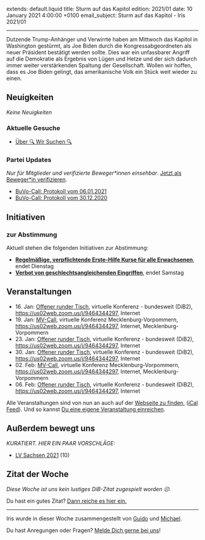
extends: default.liquid
title: Sturm auf das Kapitol
edition: 2021/01
date: 10 January 2021 4:00:00 +0100
email_subject: Sturm auf das Kapitol - Iris 2021/01

---
Dutzende Trump-Anhänger und Verwirrte haben am Mittwoch das Kapitol in Washington gestürmt, als Joe Biden durch die Kongressabgeordneten als neuer Präsident bestätigt werden sollte.
Dies war ein unfassbarer Angriff auf die Demokratie als Ergebnis von Lügen und Hetze und der sich dadurch immer weiter verstärkenden Spaltung der Gesellschaft.
Wollen wir hoffen, dass es Joe Biden gelingt, das amerikanische Volk ein Stück weit wieder zu einen.

## Neuigkeiten

_Keine Neuigkeiten_

### Aktuelle Gesuche

 - [Über 🔍 Wir Suchen 🔍](https://marktplatz.dib.de/t/ueber-wir-suchen/8837)

### Partei Updates

_Nur für Mitglieder und verifizierte Beweger\*innen einsehbar_. [Jetzt als Beweger\*in verifizieren](https://dib.de/bewegerin-werden/).

 - [BuVo-Call: Protokoll vom 06.01.2021](https://marktplatz.dib.de/t/buvo-call-protokoll-vom-06-01-2021/37049)
 - [BuVo-Call: Protokoll vom 30.12.2020](https://marktplatz.dib.de/t/buvo-call-protokoll-vom-30-12-2020/37019)

## Initiativen

### zur Abstimmung
Aktuell stehen die folgenden Initiativen zur Abstimmung:

 - **[Regelmäßige, verpflichtende Erste-Hilfe Kurse für alle Erwachsenen](https://abstimmen.dib.de/initiative/302-regelmaige-verpflichtende-erste-hilfe-kurse-fur-alle-erwachsenen)**, endet Dienstag
 - **[Verbot von geschlechtsangleichenden Eingriffen](https://abstimmen.dib.de/initiative/306-verbot-von-geschlechtsangleichenden-eingriffen)**, endet Samstag

## Veranstaltungen

 - 16.&nbsp;Jan: [Offener runder Tisch](https://dib.de/veranstaltungen/offener-runder-tisch-2021-01-16/), virtuelle Konferenz - bundesweit (DiB2), https://us02web.zoom.us/j/9464344297, Internet
 - 19.&nbsp;Jan: [MV-Call](https://dib.de/veranstaltungen/mv-call-2/), virtuelle Konferenz Mecklenburg-Vorpommern, https://us02web.zoom.us/j/9464344297, Internet, Mecklenburg-Vorpommern
 - 23.&nbsp;Jan: [Offener runder Tisch](https://dib.de/veranstaltungen/offener-runder-tisch-2021-01-23/), virtuelle Konferenz - bundesweit (DiB2), https://us02web.zoom.us/j/9464344297, Internet
 - 30.&nbsp;Jan: [Offener runder Tisch](https://dib.de/veranstaltungen/offener-runder-tisch-2021-01-30/), virtuelle Konferenz - bundesweit (DiB2), https://us02web.zoom.us/j/9464344297, Internet
 - 02.&nbsp;Feb: [MV-Call](https://dib.de/veranstaltungen/mv-call-2/), virtuelle Konferenz Mecklenburg-Vorpommern, https://us02web.zoom.us/j/9464344297, Internet, Mecklenburg-Vorpommern
 - 06.&nbsp;Feb: [Offener runder Tisch](https://dib.de/veranstaltungen/offener-runder-tisch-2021-02-06/), virtuelle Konferenz - bundesweit (DiB2), https://us02web.zoom.us/j/9464344297, Internet


Alle Veranstaltungen sind von nun an auch auf der [Webseite zu finden](https://dib.de/veranstaltungen/), ([iCal Feed](https://dib.de/?ical=1)). Und so kannst [Du eine eigene Veranstaltung einreichen](https://marktplatz.dib.de/t/eine-veranstaltung-auf-der-webseite-einreichen/21379).

## Außerdem bewegt uns

_KURATIERT. HIER EIN PAAR VORSCHLÄGE:_
 - [LV Sachsen 2021](https://marktplatz.dib.de/t/lv-sachsen-2021/37022) (10)


## Zitat der Woche
_Diese Woche ist uns kein lustiges DiB-Zitat zugespielt worden ☹._

Du hast ein gutes Zitat? [Dann reiche es hier ein.](https://marktplatz.dib.de/t/fortsetzung-lustige-dib-zitate/24431)


---

Iris wurde in dieser Woche zusammengestellt von [Guido](https://marktplatz.dib.de/u/Guido/) und [Michael](https://marktplatz.dib.de/u/MichaelVoss/).

Du hast Anregungen oder Fragen? [Melde Dich gerne bei uns](https://marktplatz.dib.de/t/neu-iris-die-woechtliche-zusammenfasssung-zum-sonntagsbrunch/10990)!

